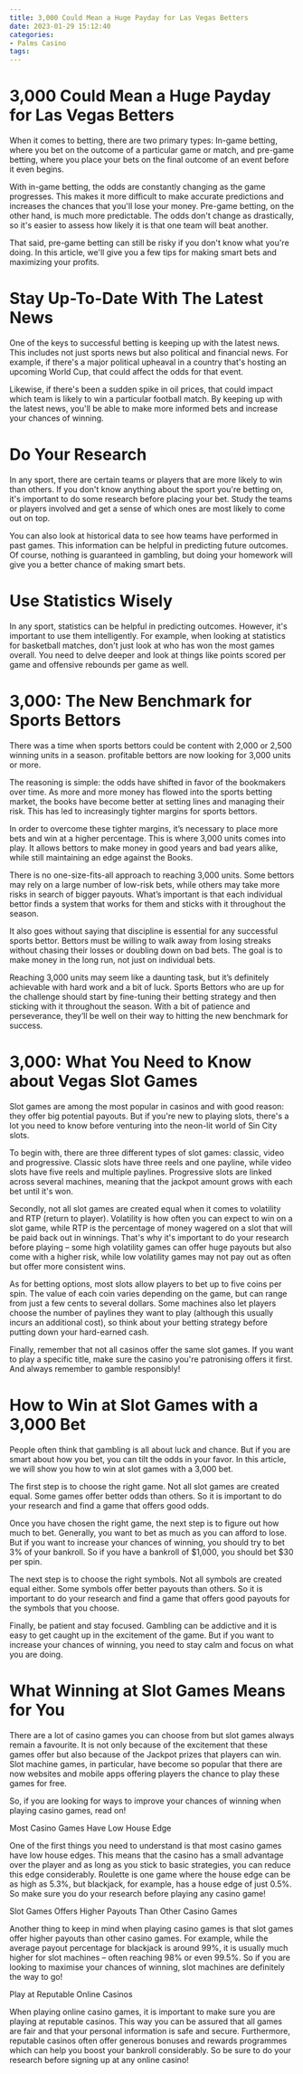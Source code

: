 ```yaml
---
title: 3,000 Could Mean a Huge Payday for Las Vegas Betters
date: 2023-01-29 15:12:40
categories:
- Palms Casino
tags:
---
```



#  3,000 Could Mean a Huge Payday for Las Vegas Betters

When it comes to betting, there are two primary types: In-game betting, where you bet on the outcome of a particular game or match, and pre-game betting, where you place your bets on the final outcome of an event before it even begins.

With in-game betting, the odds are constantly changing as the game progresses. This makes it more difficult to make accurate predictions and increases the chances that you'll lose your money. Pre-game betting, on the other hand, is much more predictable. The odds don't change as drastically, so it's easier to assess how likely it is that one team will beat another.

That said, pre-game betting can still be risky if you don't know what you're doing. In this article, we'll give you a few tips for making smart bets and maximizing your profits.

# Stay Up-To-Date With The Latest News

One of the keys to successful betting is keeping up with the latest news. This includes not just sports news but also political and financial news. For example, if there's a major political upheaval in a country that's hosting an upcoming World Cup, that could affect the odds for that event.

Likewise, if there's been a sudden spike in oil prices, that could impact which team is likely to win a particular football match. By keeping up with the latest news, you'll be able to make more informed bets and increase your chances of winning.

# Do Your Research

In any sport, there are certain teams or players that are more likely to win than others. If you don't know anything about the sport you're betting on, it's important to do some research before placing your bet. Study the teams or players involved and get a sense of which ones are most likely to come out on top.

You can also look at historical data to see how teams have performed in past games. This information can be helpful in predicting future outcomes. Of course, nothing is guaranteed in gambling, but doing your homework will give you a better chance of making smart bets.

# Use Statistics Wisely

In any sport, statistics can be helpful in predicting outcomes. However, it's important to use them intelligently. For example, when looking at statistics for basketball matches, don't just look at who has won the most games overall. You need to delve deeper and look at things like points scored per game and offensive rebounds per game as well.

#  3,000: The New Benchmark for Sports Bettors

There was a time when sports bettors could be content with 2,000 or 2,500 winning units in a season. profitable bettors are now looking for 3,000 units or more.

The reasoning is simple: the odds have shifted in favor of the bookmakers over time. As more and more money has flowed into the sports betting market, the books have become better at setting lines and managing their risk. This has led to increasingly tighter margins for sports bettors.

In order to overcome these tighter margins, it’s necessary to place more bets and win at a higher percentage. This is where 3,000 units comes into play. It allows bettors to make money in good years and bad years alike, while still maintaining an edge against the Books.

There is no one-size-fits-all approach to reaching 3,000 units. Some bettors may rely on a large number of low-risk bets, while others may take more risks in search of bigger payouts. What’s important is that each individual bettor finds a system that works for them and sticks with it throughout the season.

It also goes without saying that discipline is essential for any successful sports bettor. Bettors must be willing to walk away from losing streaks without chasing their losses or doubling down on bad bets. The goal is to make money in the long run, not just on individual bets.

Reaching 3,000 units may seem like a daunting task, but it’s definitely achievable with hard work and a bit of luck. Sports Bettors who are up for the challenge should start by fine-tuning their betting strategy and then sticking with it throughout the season. With a bit of patience and perseverance, they’ll be well on their way to hitting the new benchmark for success.

#  3,000: What You Need to Know about Vegas Slot Games

Slot games are among the most popular in casinos and with good reason: they offer big potential payouts. But if you're new to playing slots, there's a lot you need to know before venturing into the neon-lit world of Sin City slots.

To begin with, there are three different types of slot games: classic, video and progressive. Classic slots have three reels and one payline, while video slots have five reels and multiple paylines. Progressive slots are linked across several machines, meaning that the jackpot amount grows with each bet until it's won.

Secondly, not all slot games are created equal when it comes to volatility and RTP (return to player). Volatility is how often you can expect to win on a slot game, while RTP is the percentage of money wagered on a slot that will be paid back out in winnings. That's why it's important to do your research before playing – some high volatility games can offer huge payouts but also come with a higher risk, while low volatility games may not pay out as often but offer more consistent wins.

As for betting options, most slots allow players to bet up to five coins per spin. The value of each coin varies depending on the game, but can range from just a few cents to several dollars. Some machines also let players choose the number of paylines they want to play (although this usually incurs an additional cost), so think about your betting strategy before putting down your hard-earned cash.

Finally, remember that not all casinos offer the same slot games. If you want to play a specific title, make sure the casino you're patronising offers it first. And always remember to gamble responsibly!

#  How to Win at Slot Games with a 3,000 Bet

People often think that gambling is all about luck and chance. But if you are smart about how you bet, you can tilt the odds in your favor. In this article, we will show you how to win at slot games with a 3,000 bet.

The first step is to choose the right game. Not all slot games are created equal. Some games offer better odds than others. So it is important to do your research and find a game that offers good odds.

Once you have chosen the right game, the next step is to figure out how much to bet. Generally, you want to bet as much as you can afford to lose. But if you want to increase your chances of winning, you should try to bet 3% of your bankroll. So if you have a bankroll of $1,000, you should bet $30 per spin.

The next step is to choose the right symbols. Not all symbols are created equal either. Some symbols offer better payouts than others. So it is important to do your research and find a game that offers good payouts for the symbols that you choose.

Finally, be patient and stay focused. Gambling can be addictive and it is easy to get caught up in the excitement of the game. But if you want to increase your chances of winning, you need to stay calm and focus on what you are doing.

#  What Winning at Slot Games Means for You

There are a lot of casino games you can choose from but slot games always remain a favourite. It is not only because of the excitement that these games offer but also because of the Jackpot prizes that players can win. Slot machine games, in particular, have become so popular that there are now websites and mobile apps offering players the chance to play these games for free.

So, if you are looking for ways to improve your chances of winning when playing casino games, read on!

Most Casino Games Have Low House Edge

One of the first things you need to understand is that most casino games have low house edges. This means that the casino has a small advantage over the player and as long as you stick to basic strategies, you can reduce this edge considerably. Roulette is one game where the house edge can be as high as 5.3%, but blackjack, for example, has a house edge of just 0.5%. So make sure you do your research before playing any casino game!

Slot Games Offers Higher Payouts Than Other Casino Games

Another thing to keep in mind when playing casino games is that slot games offer higher payouts than other casino games. For example, while the average payout percentage for blackjack is around 99%, it is usually much higher for slot machines – often reaching 98% or even 99.5%. So if you are looking to maximise your chances of winning, slot machines are definitely the way to go!

Play at Reputable Online Casinos

When playing online casino games, it is important to make sure you are playing at reputable casinos. This way you can be assured that all games are fair and that your personal information is safe and secure. Furthermore, reputable casinos often offer generous bonuses and rewards programmes which can help you boost your bankroll considerably. So be sure to do your research before signing up at any online casino!
